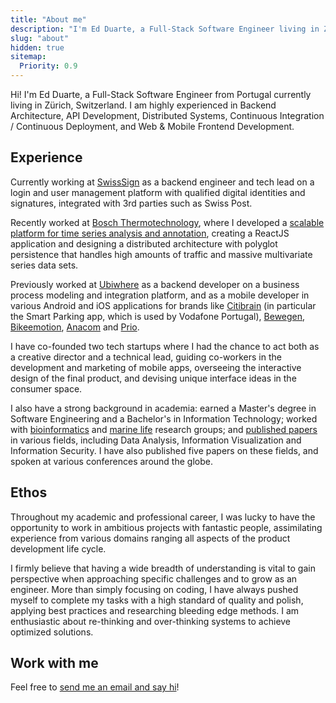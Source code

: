 ```yaml
---
title: "About me"
description: "I'm Ed Duarte, a Full-Stack Software Engineer living in Zürich."
slug: "about"
hidden: true
sitemap:
  Priority: 0.9
---
```


Hi! I'm Ed Duarte, a Full-Stack Software Engineer from Portugal currently living in Zürich,
Switzerland. I am highly experienced in Backend Architecture, API Development, Distributed Systems,
Continuous Integration / Continuous Deployment, and Web & Mobile Frontend Development.

## Experience

Currently working at [SwissSign](https://www.swisssign.com/) as a backend engineer and tech lead on
a login and user management platform with qualified digital identities and signatures, integrated
with 3rd parties such as Swiss Post.

Recently worked at [Bosch
Thermotechnology](https://www.bosch.pt/en/our-company/bosch-in-portugal/),
where I developed a [scalable platform for time series analysis and
annotation](/distributed-and-scalable-platform-for-collaborative-analysis-of-massive-time-series-data-sets/),
creating a ReactJS application and designing a distributed architecture with
polyglot persistence that handles high amounts of traffic and massive
multivariate series data sets.

Previously worked at [Ubiwhere](http://www.ubiwhere.com/en/) as a backend
developer on a business process modeling and integration platform, and as a
mobile developer in various Android and iOS applications for brands like
[Citibrain](http://www.citibrain.com/en/solutions/smart-parking/) (in
particular the Smart Parking app, which is used by Vodafone Portugal),
[Bewegen](https://www.bewegen.pt/about/app/),
[Bikeemotion](http://www.bikeemotion.com/), [Anacom](http://www.netmede.pt/app)
and [Prio](https://www.prio.pt/pt/app_237.html).

I have co-founded two tech startups where I had the chance to act both as a
creative director and a technical lead, guiding co-workers in the development
and marketing of mobile apps, overseeing the interactive design of the final
product, and devising unique interface ideas in the consumer space.

I also have a strong background in academia: earned a Master's degree in Software Engineering and a
Bachelor's in Information Technology; worked with [bioinformatics](http://bioinformatics.ua.pt/) and
[marine life](http://www.cesam.ua.pt/?menu=3429&language=eng&tabela=post) research groups; and
[published papers](/publications/) in various fields, including Data Analysis, Information
Visualization and Information Security. I have also published five papers on these fields, and
spoken at various conferences around the globe.


## Ethos

Throughout my academic and professional career, I was
lucky to have the opportunity to work in ambitious projects with fantastic
people, assimilating experience from various domains ranging all aspects of the
product development life cycle.

I firmly believe that having a wide breadth of understanding is vital to gain
perspective when approaching specific challenges and to grow as an engineer.
More than simply focusing on coding, I have always pushed myself to complete my
tasks with a high standard of quality and polish, applying best practices and
researching bleeding edge methods. I am enthusiastic about re-thinking and
over-thinking systems to achieve optimized solutions.


## Work with me

Feel free to [send me an email and say hi](mailto:hi@edduarte.com)!

